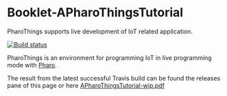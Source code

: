 # Booklet-APharoThingsTutorial
PharoThings supports live development of IoT related application.

[![Build status][badge]][travis]

PharoThings is an environment for programming IoT in live programming mode with [Pharo](www.pharo.org).

[travis]: https://travis-ci.org/SquareBracketAssociates/Booklet-APharoThingsTutorial
[badge]: https://travis-ci.org/SquareBracketAssociates/Booklet-APharoThingsTutorial.svg?branch=master

The result from the latest successful Travis build can be found the releases pane of this page or here [APharoThingsTutorial-wip.pdf](https://github.com/SquareBracketAssociates/Booklet-APharoThingsTutorial/releases/download/continuous/APharoThingsTutorial-wip.pdf)